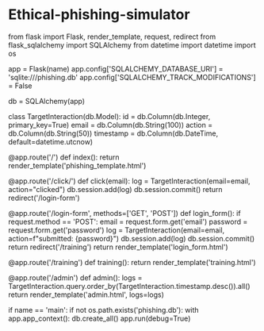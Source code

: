 # Ethical-phishing-simulator
from flask import Flask, render_template, request, redirect from flask_sqlalchemy import SQLAlchemy from datetime import datetime import os

app = Flask(name) app.config['SQLALCHEMY_DATABASE_URI'] = 'sqlite:///phishing.db' app.config['SQLALCHEMY_TRACK_MODIFICATIONS'] = False

db = SQLAlchemy(app)

class TargetInteraction(db.Model): id = db.Column(db.Integer, primary_key=True) email = db.Column(db.String(100)) action = db.Column(db.String(50)) timestamp = db.Column(db.DateTime, default=datetime.utcnow)

@app.route('/') def index(): return render_template('phishing_template.html')

@app.route('/click/<email>') def click(email): log = TargetInteraction(email=email, action="clicked") db.session.add(log) db.session.commit() return redirect('/login-form')

@app.route('/login-form', methods=['GET', 'POST']) def login_form(): if request.method == 'POST': email = request.form.get('email') password = request.form.get('password') log = TargetInteraction(email=email, action=f"submitted: {password}") db.session.add(log) db.session.commit() return redirect('/training') return render_template('login_form.html')

@app.route('/training') def training(): return render_template('training.html')

@app.route('/admin') def admin(): logs = TargetInteraction.query.order_by(TargetInteraction.timestamp.desc()).all() return render_template('admin.html', logs=logs)

if name == 'main': if not os.path.exists('phishing.db'): with app.app_context(): db.create_all() app.run(debug=True)
